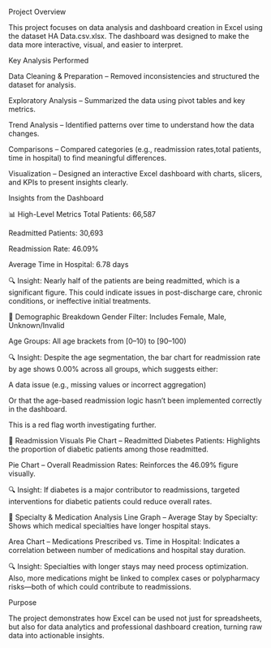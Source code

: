 Project Overview

This project focuses on data analysis and dashboard creation in Excel using the dataset HA Data.csv.xlsx. The dashboard was designed to make the data more interactive, visual, and easier to interpret.

Key Analysis Performed

Data Cleaning & Preparation – Removed inconsistencies and structured the dataset for analysis.

Exploratory Analysis – Summarized the data using pivot tables and key metrics.

Trend Analysis – Identified patterns over time to understand how the data changes.

Comparisons – Compared categories (e.g., readmission rates,total patients, time in hospital) to find meaningful differences.

Visualization – Designed an interactive Excel dashboard with charts, slicers, and KPIs to present insights clearly.

Insights from the Dashboard

📊 High-Level Metrics
Total Patients: 66,587

Readmitted Patients: 30,693

Readmission Rate: 46.09%

Average Time in Hospital: 6.78 days

🔍 Insight: Nearly half of the patients are being readmitted, which is a significant figure. This could indicate issues in post-discharge care, chronic conditions, or ineffective initial treatments.

👥 Demographic Breakdown
Gender Filter: Includes Female, Male, Unknown/Invalid

Age Groups: All age brackets from [0–10) to [90–100)

🔍 Insight: Despite the age segmentation, the bar chart for readmission rate by age shows 0.00% across all groups, which suggests either:

A data issue (e.g., missing values or incorrect aggregation)

Or that the age-based readmission logic hasn’t been implemented correctly in the dashboard.

This is a red flag worth investigating further.

🧁 Readmission Visuals
Pie Chart – Readmitted Diabetes Patients: Highlights the proportion of diabetic patients among those readmitted.

Pie Chart – Overall Readmission Rates: Reinforces the 46.09% figure visually.

🔍 Insight: If diabetes is a major contributor to readmissions, targeted interventions for diabetic patients could reduce overall rates.

🏥 Specialty & Medication Analysis
Line Graph – Average Stay by Specialty: Shows which medical specialties have longer hospital stays.

Area Chart – Medications Prescribed vs. Time in Hospital: Indicates a correlation between number of medications and hospital stay duration.

🔍 Insight: Specialties with longer stays may need process optimization. Also, more medications might be linked to complex cases or polypharmacy risks—both of which could contribute to readmissions.

Purpose

The project demonstrates how Excel can be used not just for spreadsheets, but also for data analytics and professional dashboard creation, turning raw data into actionable insights.
